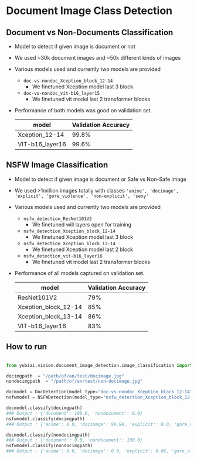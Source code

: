 # Document Image Class Detection

## Document vs Non-Documents Classification
* Model to detect if given image is document or not
* We used ~30k document images and ~50k different kinds of images
* Various models used and currently two models are provided
    * `doc-vs-nondoc_Xception_block_12-14`
        * We finetuned Xception model last 3 block
    * `doc-vs-nondoc_vit-b16_layer15`
        * We finetuned vit model last 2 transformer blocks
* Performance of both models was good on validation set.

    | model | Validation Accuracy |
    | ----- | ------------------- | 
    | Xception_12-14 | 99.8% |
    | VIT-b16_layer16 | 99.6% |


## NSFW Image Classification
* Model to detect if given image is document or Safe vs Non-Safe image
* We used >1million images totally with classes `'anime', 'docimage', 'explicit', 'gore_violence', 'non-explicit', 'sexy'`
* Various models used and currently two models are provided
    * `nsfw_detection_ResNet101V2`
        * We finetuned will layers open for training
    * `nsfw_detection_Xception_block_12-14`
        * We finetuned Xception model last 3 block
    * `nsfw_detection_Xception_block_13-14`
        * We finetuned Xception model last 2 block
    * `nsfw_detection_vit-b16_layer16`
        * We finetuned vit model last 2 transformer blocks
* Performance of all models captured on validation set.

    | model | Validation Accuracy |
    | ----- | ------------------- | 
    | ResNet101V2 | 79% |
    | Xception_block_12-14 | 85% |
    | Xception_block_13-14 | 86% |
    | VIT-b16_layer16 | 83% |


## How to run

```python

from yubiai.vision.document_image_detection.image_classification import DocDetection, NSFWDetection

docimgpath  = "/path/of/an/test/docimage.jpg"
nondocimgpath  = "/path/of/an/test/non-docimage.jpg"

docmodel = DocDetection(model_type="doc-vs-nondoc_Xception_block_12-14", use_gpu=False)
nsfwmodel = NSFWDetection(model_type="nsfw_detection_Xception_block_12-14", use_gpu=False)

docmodel.classify(docimgpath)
### Output : {'document': 100.0, 'nondocument': 0.0}
nsfwmodel.classify(docimgpath)
### Output : {'anime': 0.0, 'docimage': 99.98, 'explicit': 0.0, 'gore_violence': 0.0, 'non-explicit': 0.01, 'sexy': 0.0} 

docmodel.classify(nondocimgpath)
### Output : {'document': 0.0, 'nondocument': 100.0}
nsfwmodel.classify(nondocimgpath)
### Output : {'anime': 0.0, 'docimage': 0.0, 'explicit': 0.06, 'gore_violence': 0.0, 'non-explicit': 62.18, 'sexy': 37.75} 

```